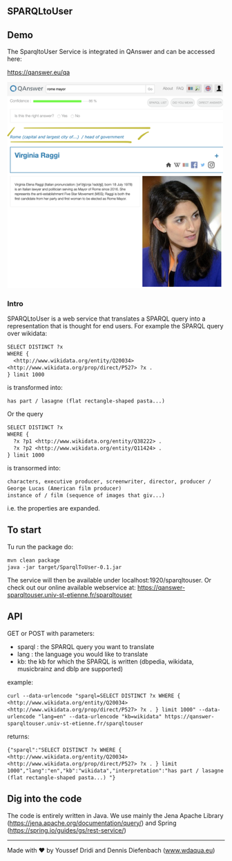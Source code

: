 ## SPARQLtoUser

## Demo

The SparqltoUser Service is integrated in QAnswer and can be accessed here:

https://qanswer.eu/qa

<img src="https://raw.githubusercontent.com/QAnswer/SPARQL_to_User/master/Screenshot%202020-04-16%20at%2018.14.15.png" width="500" />

### Intro
SPARQLtoUser is a web service that translates a SPARQL query into a representation that is thought for end users. For example the SPARQL query over wikidata:

    SELECT DISTINCT ?x   
    WHERE {   
      <http://www.wikidata.org/entity/Q20034> <http://www.wikidata.org/prop/direct/P527> ?x .  
    } limit 1000  

is transformed into:

    has part / lasagne (flat rectangle-shaped pasta...) 

Or the query 

    SELECT DISTINCT ?x  
    WHERE {  
      ?x ?p1 <http://www.wikidata.org/entity/Q38222> .  
      ?x ?p2 <http://www.wikidata.org/entity/Q11424> .  
    } limit 1000 

is transormed into:

    characters, executive producer, screenwriter, director, producer / George Lucas (American film producer) 
    instance of / film (sequence of images that giv...) 

i.e. the properties are expanded.


## To start
Tu run the package do:

    mvn clean package
    java -jar target/SparqlToUser-0.1.jar

The service will then be available under localhost:1920/sparqltouser. Or check out our online available webservice at:
https://qanswer-sparqltouser.univ-st-etienne.fr/sparqltouser

## API
GET or POST with parameters:
- sparql : the SPARQL query you want to translate
- lang : the language you would like to translate
- kb: the kb for which the SPARQL is written (dbpedia, wikidata, musicbrainz and dblp are supported)

example: 

    curl --data-urlencode "sparql=SELECT DISTINCT ?x WHERE {   <http://www.wikidata.org/entity/Q20034> <http://www.wikidata.org/prop/direct/P527> ?x . } limit 1000" --data-urlencode "lang=en" --data-urlencode "kb=wikidata" https://qanswer-sparqltouser.univ-st-etienne.fr/sparqltouser

returns:

    {"sparql":"SELECT DISTINCT ?x WHERE {   <http://www.wikidata.org/entity/Q20034> <http://www.wikidata.org/prop/direct/P527> ?x . } limit 1000","lang":"en","kb":"wikidata","interpretation":"has part / lasagne (flat rectangle-shaped pasta...) "}

## Dig into the code
The code is entirely written in Java. We use mainly the Jena Apache Library (https://jena.apache.org/documentation/query/) and Spring (https://spring.io/guides/gs/rest-service/)

---
Made with ♥ by Youssef Dridi and Dennis Diefenbach (www.wdaqua.eu)


